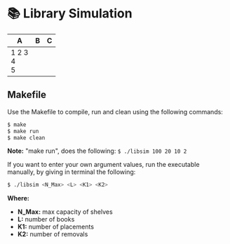 # 📚 Library Simulation

| A | B | C |
|---|---|---|
| 1   2   3 <br/> 4 <br/> 5 |

## Makefile

Use the Makefile to compile, run and clean using the following commands:

```bash
$ make 
$ make run
$ make clean
```

**Note:** "make run", does the following: `$ ./libsim 100 20 10 2`

If you want to enter your own argument values, run the executable manually, by giving in terminal the following:

```bash
$ ./libsim <N_Max> <L> <K1> <K2>

```

**Where:**
- **N_Max:** max capacity of shelves
- **L:** number of books
- **K1:** number of placements
- **K2:** number of removals
